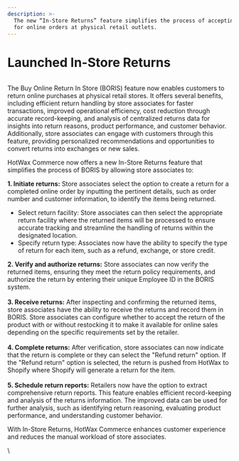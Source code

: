 ```yaml
---
description: >-
  The new “In-Store Returns” feature simplifies the process of accepting returns
  for online orders at physical retail outlets.
---
```


# Launched In-Store Returns

<figure><img src="https://www.hotwax.co/hubfs/Returns%20flow.png" alt=""><figcaption></figcaption></figure>

&#x20;The Buy Online Return In Store (BORIS) feature now enables customers to return online purchases at physical retail stores. It offers several benefits, including efficient return handling by store associates for faster transactions, improved operational efficiency, cost reduction through accurate record-keeping, and analysis of centralized returns data for insights into return reasons, product performance, and customer behavior. Additionally, store associates can engage with customers through this feature, providing personalized recommendations and opportunities to convert returns into exchanges or new sales.&#x20;

HotWax Commerce now offers a new In-Store Returns feature that simplifies the process of BORIS by allowing store associates to:

**1. Initiate returns:** Store associates select the option to create a return for a completed online order by inputting the pertinent details, such as order number and customer information, to identify the items being returned.

* Select return facility: Store associates can then select the appropriate return facility where the returned items will be processed to ensure accurate tracking and streamline the handling of returns within the designated location.
* Specify return type: Associates now have the ability to specify the type of return for each item, such as a refund, exchange, or store credit.

**2. Verify and authorize returns:** Store associates can now verify the returned items, ensuring they meet the return policy requirements, and authorize the return by entering their unique Employee ID in the BORIS system.\
\
**3. Receive returns:** After inspecting and confirming the returned items, store associates have the ability to receive the returns and record them in BORIS. Store associates can configure whether to accept the return of the product with or without restocking it to make it available for online sales depending on the specific requirements set by the retailer.\
\
**4. Complete returns:** After verification, store associates can now indicate that the return is complete or they can select the "Refund return" option. If the "Refund return" option is selected, the return is pushed from HotWax to Shopify where Shopify will generate a return for the item.\
\
**5. Schedule return reports:** Retailers now have the option to extract comprehensive return reports. This feature enables efficient record-keeping and analysis of the returns information. The improved data can be used for further analysis, such as identifying return reasoning, evaluating product performance, and understanding customer behavior.

With In-Store Returns, HotWax Commerce enhances customer experience and reduces the manual workload of store associates.

\
